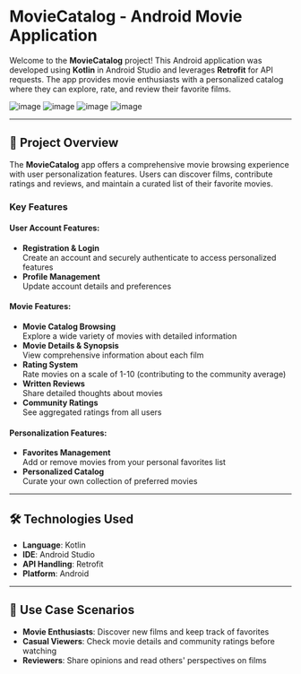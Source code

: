 # MovieCatalog - Android Movie Application

Welcome to the **MovieCatalog** project! This Android application was developed using **Kotlin** in Android Studio and leverages **Retrofit** for API requests. The app provides movie enthusiasts with a personalized catalog where they can explore, rate, and review their favorite films.

![image](https://github.com/user-attachments/assets/29c738ae-88be-40fc-9a80-27a58eb7b493)
![image](https://github.com/user-attachments/assets/cc347ec7-fb38-4912-a18f-ccf081c17a8d)
![image](https://github.com/user-attachments/assets/9437122c-7fb4-4f0d-809f-e6ef2981e2e3)
![image](https://github.com/user-attachments/assets/8dcc8878-3b23-4f09-ad55-b40d165c7d36)

---

## 📜 Project Overview

The **MovieCatalog** app offers a comprehensive movie browsing experience with user personalization features. Users can discover films, contribute ratings and reviews, and maintain a curated list of their favorite movies.

### Key Features

#### User Account Features:
- **Registration & Login**  
  Create an account and securely authenticate to access personalized features
- **Profile Management**  
  Update account details and preferences

#### Movie Features:
- **Movie Catalog Browsing**  
  Explore a wide variety of movies with detailed information
- **Movie Details & Synopsis**  
  View comprehensive information about each film
- **Rating System**  
  Rate movies on a scale of 1-10 (contributing to the community average)
- **Written Reviews**  
  Share detailed thoughts about movies
- **Community Ratings**  
  See aggregated ratings from all users

#### Personalization Features:
- **Favorites Management**  
  Add or remove movies from your personal favorites list
- **Personalized Catalog**  
  Curate your own collection of preferred movies

---

## 🛠️ Technologies Used

- **Language**: Kotlin  
- **IDE**: Android Studio  
- **API Handling**: Retrofit    
- **Platform**: Android  

---

## 🎯 Use Case Scenarios

- **Movie Enthusiasts**: Discover new films and keep track of favorites  
- **Casual Viewers**: Check movie details and community ratings before watching  
- **Reviewers**: Share opinions and read others' perspectives on films  
